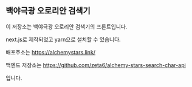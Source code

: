 
## 백야극광 오로리안 검색기

이 저장소는 백야극광 오로리안 검색기의 프론트입니다.

next.js로 제작되었고 yarn으로 설치할 수 있습니다.

배포주소는 https://alchemystars.link/ 

백엔드 저장소는 https://github.com/zeta6/alchemy-stars-search-char-api

입니다.

